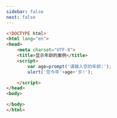 ```yaml
---
sidebar: false
next: false
---
```

<BlogInfo/>






```html
<!DOCTYPE html>
<html lang="en">
<head>
    <meta charset="UTF-8">
    <title>显示年龄的案例</title>
    <script>
        var age=prompt('请输入您的年龄:');
        alert('您今年'+age+'岁!');

    </script>
</head>
<body>

</body>
</html>
```






<ActionBox />
        
<style>#top-box {margin-top:0.5rem!important;}</style>